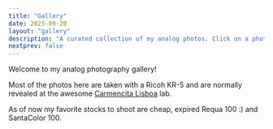 ```yaml
---
title: "Gallery"
date: 2025-09-20
layout: "gallery"
description: "A curated collection of my analog photos. Click on a photo to zoom in. Filter photos by tags to explore different themes."
nextprev: false
---
```


Welcome to my analog photography gallery!

Most of the photos here are taken with a Ricoh KR-5 and are normally revealed at the awesome [Carmencita Lisboa](https://carmencitafilmlab.com/lisboa/) lab.

As of now my favorite stocks to shoot are cheap, expired Requa 100 :) and SantaColor 100.

